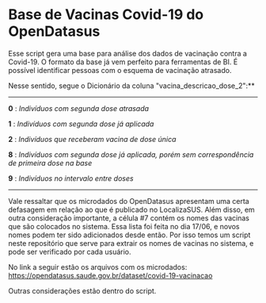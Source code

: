 # Base de Vacinas Covid-19 do OpenDatasus

Esse script gera uma base para análise dos dados de vacinação contra a Covid-19. O formato da base já vem perfeito para ferramentas de BI.
É possível identificar pessoas com o esquema de vacinação atrasado.

Nesse sentido, segue o Dicionário da coluna "vacina_descricao_dose_2":**

---
**0** : *Indivíduos com segunda dose atrasada*

**1** : *Indivíduos com segunda dose já aplicada*

**2** : *Indivíduos que receberam vacina de dose única*

**8** : *Indivíduos com segunda dose já aplicada, porém sem correspondência de primeira dose na base*

**9** : *Indivíduos no intervalo entre doses*

---


Vale ressaltar que os microdados do OpenDatasus apresentam uma certa defasagem em relação ao que é publicado no LocalizaSUS. Além disso, em outra consideração importante, a célula #7 contém os nomes das vacinas que são colocados no sistema. Essa lista foi feita no dia 17/06, e novos nomes podem ter sido adicionados desde então. Por isso temos um script neste repositório que serve para extrair os nomes de vacinas no sistema, e pode ser verificado por cada usuário.

No link a seguir estão os arquivos com os microdados:
https://opendatasus.saude.gov.br/dataset/covid-19-vacinacao

Outras considerações estão dentro do script.
